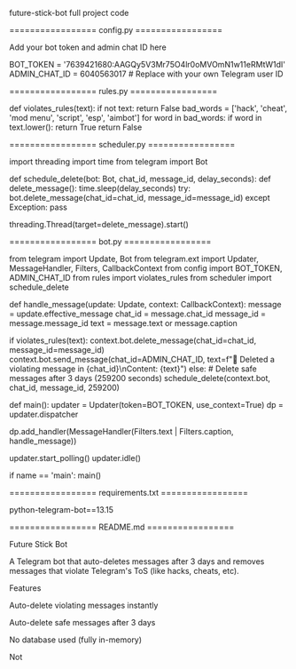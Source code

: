 future-stick-bot full project code

================= config.py =================

Add your bot token and admin chat ID here

BOT_TOKEN = '7639421680:AAGQy5V3Mr75O4lr0oMVOmN1w11eRMtW1dI' ADMIN_CHAT_ID = 6040563017  # Replace with your own Telegram user ID

================= rules.py =================

def violates_rules(text): if not text: return False bad_words = ['hack', 'cheat', 'mod menu', 'script', 'esp', 'aimbot'] for word in bad_words: if word in text.lower(): return True return False

================= scheduler.py =================

import threading import time from telegram import Bot

def schedule_delete(bot: Bot, chat_id, message_id, delay_seconds): def delete_message(): time.sleep(delay_seconds) try: bot.delete_message(chat_id=chat_id, message_id=message_id) except Exception: pass

threading.Thread(target=delete_message).start()

================= bot.py =================

from telegram import Update, Bot from telegram.ext import Updater, MessageHandler, Filters, CallbackContext from config import BOT_TOKEN, ADMIN_CHAT_ID from rules import violates_rules from scheduler import schedule_delete

def handle_message(update: Update, context: CallbackContext): message = update.effective_message chat_id = message.chat_id message_id = message.message_id text = message.text or message.caption

if violates_rules(text):
    context.bot.delete_message(chat_id=chat_id, message_id=message_id)
    context.bot.send_message(chat_id=ADMIN_CHAT_ID,
                             text=f"🚫 Deleted a violating message in {chat_id}\nContent: {text}")
else:
    # Delete safe messages after 3 days (259200 seconds)
    schedule_delete(context.bot, chat_id, message_id, 259200)

def main(): updater = Updater(token=BOT_TOKEN, use_context=True) dp = updater.dispatcher

dp.add_handler(MessageHandler(Filters.text | Filters.caption, handle_message))

updater.start_polling()
updater.idle()

if name == 'main': main()

================= requirements.txt =================

python-telegram-bot==13.15

================= README.md =================

Future Stick Bot

A Telegram bot that auto-deletes messages after 3 days and removes messages that violate Telegram's ToS (like hacks, cheats, etc).

Features

Auto-delete violating messages instantly

Auto-delete safe messages after 3 days

No database used (fully in-memory)

Not


